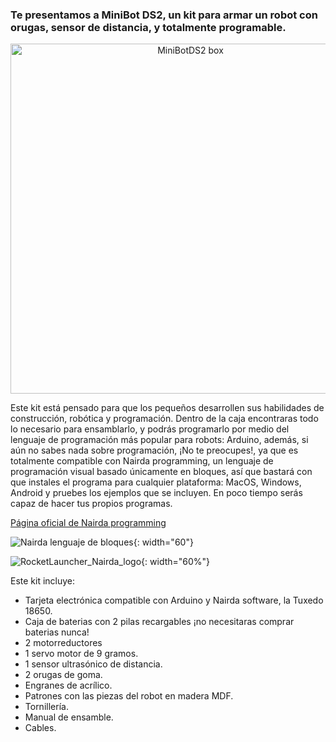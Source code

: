 ### Te presentamos a MiniBot DS2, un kit para armar un robot con orugas, sensor de distancia, y totalmente programable.

<p align="center">
  <img src="https://github.com/user-attachments/assets/19cead73-eca3-4f60-8209-6eb909850203" alt="MiniBotDS2 box" width="560"/>
</p>

Este kit está pensado para que los pequeños desarrollen sus habilidades de construcción, robótica y programación. Dentro de la caja encontraras todo lo necesario para ensamblarlo, y podrás programarlo por medio del lenguaje de programación más popular para robots: Arduino, además, si aún no sabes nada sobre programación, ¡No te preocupes!, ya que es totalmente compatible con Nairda programming, un lenguaje de programación visual basado únicamente en bloques, así que bastará con que instales el programa para cualquier plataforma: MacOS, Windows, Android y pruebes los ejemplos que se incluyen. En poco tiempo serás capaz de hacer tus propios programas.

[Página oficial de Nairda programming](https://nairda.com.mx/#/about)

![Nairda lenguaje de bloques](https://github.com/user-attachments/assets/36010b20-9203-45fc-9d48-2bf162e45eb4){: width="60"}

![RocketLauncher_Nairda_logo](https://github.com/user-attachments/assets/c5ce35f5-924f-4317-b4b7-cf3844f8651c){: width="60%"}

Este kit incluye:

- Tarjeta electrónica compatible con Arduino y Nairda software, la Tuxedo 18650.
- Caja de baterias con 2 pilas recargables ¡no necesitaras comprar baterias nunca!
- 2 motorreductores
- 1 servo motor de 9 gramos.
- 1 sensor ultrasónico de distancia.
- 2 orugas de goma.
- Engranes de acrílico.
- Patrones con las piezas del robot en madera MDF.
- Tornillería.
- Manual de ensamble.
- Cables.
